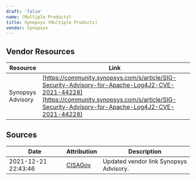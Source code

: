 ```yaml
---
draft: 'false'
name: (Multiple Products)
title: Synopsys (Multiple Products)
vendor: Synopsys
---
```


## Vendor Resources
| Resource | Link |
| --- | --- |
| Synopsys Advisory | [https://community.synopsys.com/s/article/SIG-Security-Advisory-for-Apache-Log4J2-CVE-2021-44228](https://community.synopsys.com/s/article/SIG-Security-Advisory-for-Apache-Log4J2-CVE-2021-44228) |



## Sources
| Date | Attribution | Description |
| --- | --- | --- |
| 2021-12-21 22:43:46 | [CISAGov](https://raw.githubusercontent.com/cisagov/log4j-affected-db/develop/README.md) | Updated vendor link Synopsys Advisory.  |
